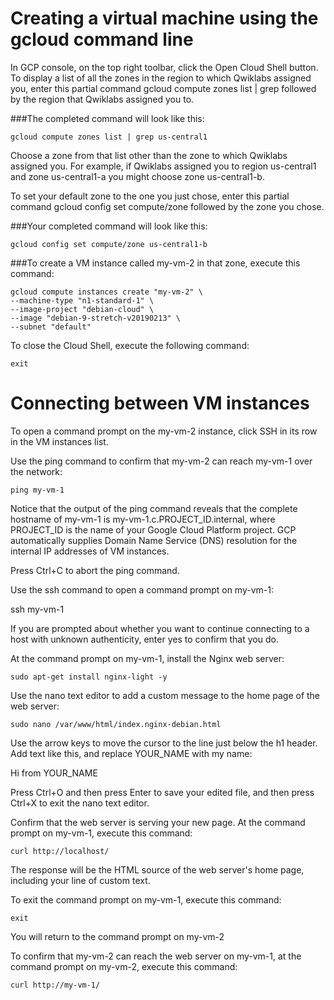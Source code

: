 # Creating a virtual machine using the gcloud command line
In GCP console, on the top right toolbar, click the Open Cloud Shell button.
To display a list of all the zones in the region to which Qwiklabs assigned you, enter this partial command gcloud compute zones list | grep followed by the region that Qwiklabs  assigned you to.

###The completed command will look like this:

    gcloud compute zones list | grep us-central1

Choose a zone from that list other than the zone to which Qwiklabs assigned you. For example, if Qwiklabs assigned you to region us-central1 and zone us-central1-a you might choose zone us-central1-b.

To set your default zone to the one you just chose, enter this partial command gcloud config set compute/zone followed by the zone you chose.

###Your completed command will look like this:

    gcloud config set compute/zone us-central1-b

###To create a VM instance called my-vm-2 in that zone, execute this command:

    gcloud compute instances create "my-vm-2" \
    --machine-type "n1-standard-1" \
    --image-project "debian-cloud" \
    --image "debian-9-stretch-v20190213" \
    --subnet "default"
To close the Cloud Shell, execute the following command:

    exit
# Connecting between VM instances
To open a command prompt on the my-vm-2 instance, click SSH in its row in the VM instances list.

Use the ping command to confirm that my-vm-2 can reach my-vm-1 over the network:

    ping my-vm-1

Notice that the output of the ping command reveals that the complete hostname of my-vm-1 is my-vm-1.c.PROJECT_ID.internal, where PROJECT_ID is the name of your Google Cloud Platform project. GCP automatically supplies Domain Name Service (DNS) resolution for the internal IP addresses of VM instances.

Press Ctrl+C to abort the ping command.

Use the ssh command to open a command prompt on my-vm-1:

ssh my-vm-1

If you are prompted about whether you want to continue connecting to a host with unknown authenticity, enter yes to confirm that you do.

At the command prompt on my-vm-1, install the Nginx web server:

    sudo apt-get install nginx-light -y

Use the nano text editor to add a custom message to the home page of the web server:

    sudo nano /var/www/html/index.nginx-debian.html

Use the arrow keys to move the cursor to the line just below the h1 header. Add text like this, and replace YOUR_NAME with my name:

Hi from YOUR_NAME

Press Ctrl+O and then press Enter to save your edited file, and then press Ctrl+X to exit the nano text editor.

Confirm that the web server is serving your new page. At the command prompt on my-vm-1, execute this command:

    curl http://localhost/

The response will be the HTML source of the web server's home page, including your line of custom text.

To exit the command prompt on my-vm-1, execute this command:

    exit

You will return to the command prompt on my-vm-2

To confirm that my-vm-2 can reach the web server on my-vm-1, at the command prompt on my-vm-2, execute this command:

    curl http://my-vm-1/
